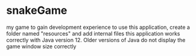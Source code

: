 # snakeGame
my game to gain development experience
to use this application, create a folder named "resources" and add internal files
this application works correctly with Java version 12. Older versions of Java do not display the game window size correctly
